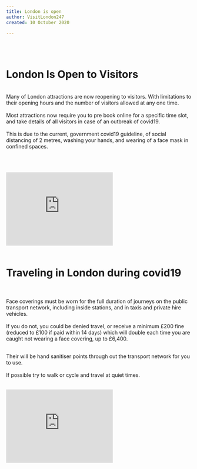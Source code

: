 ```yaml
---
title: London is open
author: VisitLondon247
created: 10 October 2020

---
```

<br ><br >
# London Is Open to Visitors
<br >
Many of London attractions are now reopening to visitors.  
With limitations to their opening hours and the number of visitors allowed at any one time.  
<br ><br >
Most attractions  now require you to pre book online for a specific time slot, and take details of all visitors in case of an outbreak of covid19.
<br ><br >
This is due to the current, government covid19 guideline, of social distancing of 2 metres, washing your hands, and wearing of a face mask in confined spaces. 

<br /><br />

<iframe width="290" height="200" src="https://www.youtube.com/embed/wPe0MIm7Xg8" frameborder="0" allow="accelerometer; autoplay; clipboard-write; encrypted-media; gyroscope; picture-in-picture" allowfullscreen></iframe>
<br /><br />

# Traveling in London during covid19
<br > <br >
Face coverings must be worn for the full duration of journeys on the public transport network, including inside stations, and in taxis and private hire vehicles.
<br /><br />
If you do not, you could be denied travel, or receive a minimum £200 fine (reduced to £100 if paid within 14 days) which will double each time you are caught not wearing a face covering, up to £6,400.
<br /><br />
 
Their will be hand sanitiser points through out the transport network for you to use.
<br /><br />
If possible try to walk or cycle and travel at quiet times.
<br /><br />
<iframe width="290" height="200" src="https://www.youtube.com/embed/mMZ2zFqVF38" frameborder="0" allow="accelerometer; autoplay; clipboard-write; encrypted-media; gyroscope; picture-in-picture" allowfullscreen></iframe>
<br /><br />

